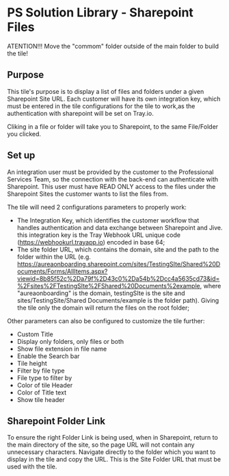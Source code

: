 # PS Solution Library - Sharepoint Files

ATENTION!!! Move the "commom" folder outside of the main folder to build the tile!

## Purpose

This tile's purpose is to display a list of files and folders under a given Sharepoint Site URL. Each customer will have its own integration key, which must be entered in the tile configurations for the tile to work,as the authentication with sharepoint will be set on Tray.io. 

Cliking in a file or folder will take you to Sharepoint, to the same File/Folder you clicked.

## Set up

An integration user must be provided by the customer to the Professional Services Team, so the connection with the back-end can authenticate with Sharepoint. This user must have READ ONLY access to the files under the Sharepoint Sites the customer wants to list the files from.

The tile will need 2 configurations parameters to properly work:

  - The Integration Key, which identifies the customer workflow that handles authentication and data exchange between Sharepoint and Jive. this integration key is the Tray Webhook URL unique code (https://webhookurl.trayapp.io) encoded in base 64;
  - The site folder URL, which contains the domain, site and the path to the folder within the URL (e.g. https://aureaonboarding.sharepoint.com/sites/TestingSIte/Shared%20Documents/Forms/AllItems.aspx?viewid=8b85f52c%2Da79f%2D43c0%2Da54b%2Dcc4a5635cd73&id=%2Fsites%2FTestingSIte%2FShared%20Documents%2example, where "aureaonboarding" is the domain, testingSIte is the site and sites/TestingSite/Shared Documents/example is the folder path). Giving the tile only the domain will return the files on the root folder;

Other parameters can also be configured to customize the tile further:

  - Custom Title
  - Display only folders, only files or both
  - Show file extension in file name
  - Enable the Search bar
  - Tile height
  - Filter by file type
  - File type to filter by
  - Color of tile Header
  - Color of Title text
  - Show tile header
  
## Sharepoint Folder Link

To ensure the right Folder Link is being used, when in Sharepoint, return to the main directory of the site, so the page URL will not contain any unnecessary characters. Navigate directly to the folder which you want to display in the tile and copy the URL. This is the Site Folder URL that must be used with the tile.
